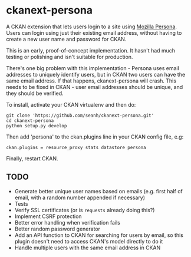ckanext-persona
===============

A CKAN extension that lets users login to a site using
[Mozilla Persona](http://www.mozilla.org/en-US/persona/). Users can login
using just their existing email address, without having to create a new user
name and password for CKAN.

This is an early, proof-of-concept implementation. It hasn't had much testing
or polishing and isn't suitable for production.

There's one big problem with this implementation - Persona uses email addresses
to uniquely identify users, but in CKAN two users can have the same email
address. If that happens, ckanext-persona will crash. This needs to be fixed
in CKAN - user email addresses should be unique, and they should be verified.

To install, activate your CKAN virtualenv and then do:

    git clone 'https://github.com/seanh/ckanext-persona.git'
    cd ckanext-persona
    python setup.py develop

Then add 'persona' to the ckan.plugins line in your CKAN config file, e.g:

    ckan.plugins = resource_proxy stats datastore persona

Finally, restart CKAN.


TODO
---

- Generate better unique user names based on emails
  (e.g. first half of email, with a random number appended if necessary)
- Tests
- Verify SSL certificates (or is `requests` already doing this?)
- Implement CSRF protection
- Better error handling when verification fails
- Better random password generator
- Add an API function to CKAN for searching for users by email, so this plugin
  doesn't need to access CKAN's model directly to do it
- Handle multiple users with the same email address in CKAN
